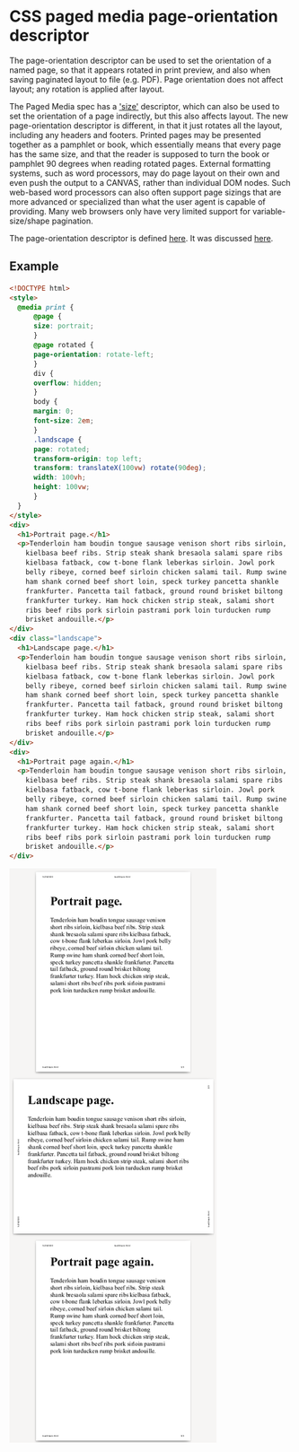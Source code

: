 # CSS paged media page-orientation descriptor

The page-orientation descriptor can be used to set the orientation of a named page, so that it appears rotated in print preview, and also when saving paginated layout to file (e.g. PDF). Page orientation does not affect layout; any rotation is applied after layout.

The Paged Media spec has a ['size'](https://www.w3.org/TR/css-page-3/#page-size-prop) descriptor, which can also be used to set the orientation of a page indirectly, but this also affects layout. The new page-orientation descriptor is different, in that it just rotates all the layout, including any headers and footers. Printed pages may be presented together as a pamphlet or book, which essentially means that every page has the same size, and that the reader is supposed to turn the book or pamphlet 90 degrees when reading rotated pages. External formatting systems, such as word processors, may do page layout on their own and even push the output to a CANVAS, rather than individual DOM nodes. Such web-based word processors can also often support page sizings that are more advanced or specialized than what the user agent is capable of providing. Many web browsers only have very limited support for variable-size/shape pagination.

The page-orientation descriptor is defined [here](https://drafts.csswg.org/css-page-3/#page-orientation-prop). It was discussed [here](https://github.com/w3c/csswg-drafts/issues/4491).

## Example

```html
<!DOCTYPE html>
<style>
  @media print {
      @page {
	  size: portrait;
      }
      @page rotated {
	  page-orientation: rotate-left;
      }
      div {
	  overflow: hidden;
      }
      body {
	  margin: 0;
	  font-size: 2em;
      }
      .landscape {
	  page: rotated;
	  transform-origin: top left;
	  transform: translateX(100vw) rotate(90deg);
	  width: 100vh;
	  height: 100vw;
      }
  }
</style>
<div>
  <h1>Portrait page.</h1>
  <p>Tenderloin ham boudin tongue sausage venison short ribs sirloin,
    kielbasa beef ribs. Strip steak shank bresaola salami spare ribs
    kielbasa fatback, cow t-bone flank leberkas sirloin. Jowl pork
    belly ribeye, corned beef sirloin chicken salami tail. Rump swine
    ham shank corned beef short loin, speck turkey pancetta shankle
    frankfurter. Pancetta tail fatback, ground round brisket biltong
    frankfurter turkey. Ham hock chicken strip steak, salami short
    ribs beef ribs pork sirloin pastrami pork loin turducken rump
    brisket andouille.</p>
</div>
<div class="landscape">
  <h1>Landscape page.</h1>
  <p>Tenderloin ham boudin tongue sausage venison short ribs sirloin,
    kielbasa beef ribs. Strip steak shank bresaola salami spare ribs
    kielbasa fatback, cow t-bone flank leberkas sirloin. Jowl pork
    belly ribeye, corned beef sirloin chicken salami tail. Rump swine
    ham shank corned beef short loin, speck turkey pancetta shankle
    frankfurter. Pancetta tail fatback, ground round brisket biltong
    frankfurter turkey. Ham hock chicken strip steak, salami short
    ribs beef ribs pork sirloin pastrami pork loin turducken rump
    brisket andouille.</p>
</div>
<div>
  <h1>Portrait page again.</h1>
  <p>Tenderloin ham boudin tongue sausage venison short ribs sirloin,
    kielbasa beef ribs. Strip steak shank bresaola salami spare ribs
    kielbasa fatback, cow t-bone flank leberkas sirloin. Jowl pork
    belly ribeye, corned beef sirloin chicken salami tail. Rump swine
    ham shank corned beef short loin, speck turkey pancetta shankle
    frankfurter. Pancetta tail fatback, ground round brisket biltong
    frankfurter turkey. Ham hock chicken strip steak, salami short
    ribs beef ribs pork sirloin pastrami pork loin turducken rump
    brisket andouille.</p>
</div>
```

![output](screenshot.png)
